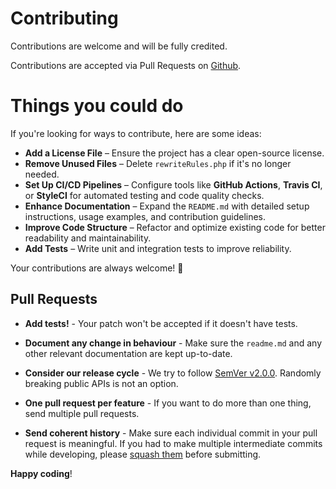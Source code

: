 # Contributing

Contributions are welcome and will be fully credited.

Contributions are accepted via Pull Requests on [Github](https://github.com/kanekescom/laravel-siasn-api).

# Things you could do

If you're looking for ways to contribute, here are some ideas:

- **Add a License File** – Ensure the project has a clear open-source license.
- **Remove Unused Files** – Delete `rewriteRules.php` if it's no longer needed.
- **Set Up CI/CD Pipelines** – Configure tools like **GitHub Actions**, **Travis CI**, or **StyleCI** for automated testing and code quality checks.
- **Enhance Documentation** – Expand the `README.md` with detailed setup instructions, usage examples, and contribution guidelines.
- **Improve Code Structure** – Refactor and optimize existing code for better readability and maintainability.
- **Add Tests** – Write unit and integration tests to improve reliability.

Your contributions are always welcome! 🚀

## Pull Requests

- **Add tests!** - Your patch won't be accepted if it doesn't have tests.

- **Document any change in behaviour** - Make sure the `readme.md` and any other relevant documentation are kept up-to-date.

- **Consider our release cycle** - We try to follow [SemVer v2.0.0](http://semver.org/). Randomly breaking public APIs is not an option.

- **One pull request per feature** - If you want to do more than one thing, send multiple pull requests.

- **Send coherent history** - Make sure each individual commit in your pull request is meaningful. If you had to make multiple intermediate commits while developing, please [squash them](http://www.git-scm.com/book/en/v2/Git-Tools-Rewriting-History#Changing-Multiple-Commit-Messages) before submitting.


**Happy coding**!

